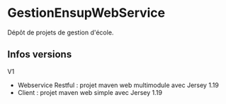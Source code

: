 # GestionEnsupWebService

Dépôt de projets de gestion d'école.

## Infos versions

V1
- Webservice Restful : projet maven web multimodule avec Jersey 1.19
- Client : projet maven web simple avec Jersey 1.19

